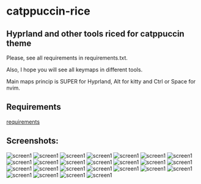 # catppuccin-rice

## Hyprland and other tools riced for catppuccin theme


Please, see all requirements in requirements.txt.

Also, I hope you will see all keymaps in different tools.

Main maps princip is SUPER for Hyprland, Alt for kitty and Ctrl or Space for
nvim.

## Requirements

[requirements](requirements.txt)

## Screenshots:

![screen1](ScreenShots/Hypr_dwindle.png)
![screen1](ScreenShots/Nvim_start.png)
![screen1](ScreenShots/Pacman.png)
![screen1](ScreenShots/Powermenu.png)
![screen1](ScreenShots/Ranger.png)
![screen1](ScreenShots/AppLauncher.png)
![screen1](ScreenShots/Emacs.png)
![screen1](ScreenShots/emoji.png)
![screen1](ScreenShots/Firefox.png)
![screen1](ScreenShots/Fzf.png)
![screen1](ScreenShots/Galaxy.png)
![screen1](ScreenShots/Helix.png)
![screen1](ScreenShots/Helix2.png)
![screen1](ScreenShots/Just_kitty.png)
![screen1](ScreenShots/Kitten.png)
![screen1](ScreenShots/Kitty_multiplex.png)
![screen1](ScreenShots/Kitty_space.png)
![screen1](ScreenShots/Music.png)
![screen1](ScreenShots/NvimLsp.png)
![screen1](ScreenShots/Vifm.png)
![screen1](ScreenShots/Vim_start.png)
![screen1](ScreenShots/Vim.png)
![screen1](ScreenShots/Neofetch.png)
![screen1](ScreenShots/Nitch.png)
![screen1](ScreenShots/Ufetch.png)
